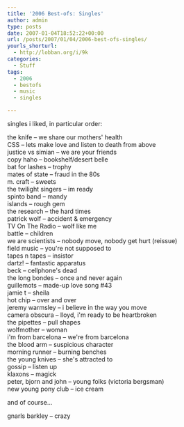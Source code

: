 ```yaml
---
title: '2006 Best-ofs: Singles'
author: admin
type: posts
date: 2007-01-04T18:52:22+00:00
url: /posts/2007/01/04/2006-best-ofs-singles/
yourls_shorturl:
  - http://lobban.org/i/9k
categories:
  - Stuff
tags:
  - 2006
  - bestofs
  - music
  - singles

---
```

singles i liked, in particular order:

the knife &#8211; we share our mothers' health  
CSS &#8211; lets make love and listen to death from above  
justice vs simian &#8211; we are your friends  
copy haho &#8211; bookshelf/desert belle  
bat for lashes &#8211; trophy  
mates of state &#8211; fraud in the 80s  
m. craft &#8211; sweets  
the twilight singers &#8211; im ready  
spinto band &#8211; mandy  
islands &#8211; rough gem  
the research &#8211; the hard times  
patrick wolf &#8211; accident & emergency  
TV On The Radio &#8211; wolf like me  
battle &#8211; children  
we are scientists &#8211; nobody move, nobody get hurt (reissue)  
field music &#8211; you're not supposed to  
tapes n tapes &#8211; insistor  
dartz! &#8211; fantastic apparatus  
beck &#8211; cellphone's dead  
the long bondes &#8211; once and never again  
guillemots &#8211; made-up love song #43  
jamie t &#8211; sheila  
hot chip &#8211; over and over  
jeremy warmsley &#8211; i believe in the way you move  
camera obscura &#8211; lloyd, i'm ready to be heartbroken  
the pipettes &#8211; pull shapes  
wolfmother &#8211; woman  
i'm from barcelona &#8211; we're from barcelona  
the blood arm &#8211; suspicious character  
morning runner &#8211; burning benches  
the young knives &#8211; she's attracted to  
gossip &#8211; listen up  
klaxons &#8211; magick  
peter, bjorn and john &#8211; young folks (victoria bergsman)  
new young pony club &#8211; ice cream

and of course&#8230;

gnarls barkley &#8211; crazy
